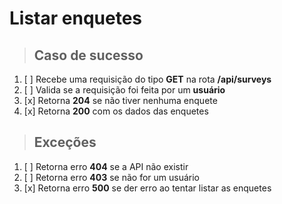 # Listar enquetes

> ## Caso de sucesso

1. [ ] Recebe uma requisição do tipo **GET** na rota **/api/surveys**
2. [ ] Valida se a requisição foi feita por um **usuário**
3. [x] Retorna **204** se não tiver nenhuma enquete
4. [x] Retorna **200** com os dados das enquetes

> ## Exceções

1. [ ] Retorna erro **404** se a API não existir
2. [ ] Retorna erro **403** se não for um usuário
3. [x] Retorna erro **500** se der erro ao tentar listar as enquetes
